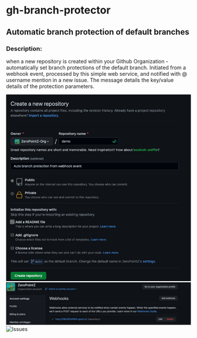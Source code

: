 # gh-branch-protector

## Automatic branch protection of default branches

### Description:

when a new repository is created within your Github Organization - automatically set branch protections of the default branch. Initiated from a webhook event, processed by this simple web service, and notified with @ username mention in a new issue. The message details the key/value details of the protection parameters.

![New repo](/assets/images/create_new_branch.png)
![Webhook](/assets/images/gh_webhook.png)
![Issues](/assets/images/gh_issues/detail.png)
